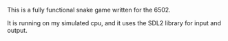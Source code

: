 This is a fully functional snake game written for the 6502. 

It is running on my simulated cpu, and it uses the SDL2 library for input and output. 
